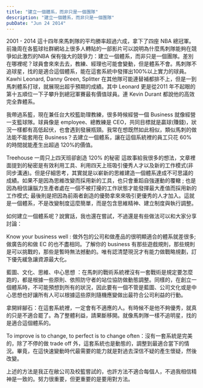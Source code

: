 ```yaml
---
title: "建立一個體系，而非只是一個團隊"
description: "建立一個體系，而非只是一個團隊"
pubDate: "Jun 24 2014"
---
```


2001 - 2014 這十四年來馬刺隊的平均勝率超過六成，拿下了四座 NBA 總冠軍。前幾周在各籃球社群網站上很多人轉貼的一部影片可以說明為什麼馬刺隊能夠在競爭如此激烈的NBA 保有強大的競爭力：建立一個體系，而非只是一個團隊。差別在哪裡呢？球員會來來去去，教練、經理也可能會變動，但是體系不會。馬刺隊不追球星，找的是適合這個體系，能在這套系統中發揮出100%以上實力的球員。Kawhi Leonard, Danny Green, Splitter 在其他隊可能連替補都排不上，但是一到馬刺體系打球，就展現出超乎預期的成績。其中 Leonard 更是從2011 年不起眼的第十五順位一下子攀升到總冠軍賽最有價值球員。連 Kevin Durant 都說他的高效完全靠體系。

我帶過系籃，現在兼任台大校籃助理教練，很多時候經營一個 Business 就像經營一支籃球隊。球員像是 employee、總教練是 CEO，共同目標就是贏球(賺錢)，狀況一樣都有高低起伏，也會遇到發展瓶頸。我常在想既然如此相似，類似馬刺的做法能不能套用在 Business？去建立一個體系，讓在這個系統裡的員工只花 60%的時間就能產生出超過 120%的價值。

Treehouse 一周只上四天班卻創造 120% 的秘密 這故事給我很多的想法，文章裡面提到的秘密是有效利用工具、利用四天上班吸引優秀人才以及新的工作模式(非同步溝通)。但是仔細思考，其實就是以嶄新的思維建造一個體系達成不可思議的成績。如果不是因為思維改變而採用新的工具，也只會重蹈自強運動的覆轍 ; 也是因為相信讓腦力生產者處在一個不被打擾的工作狀態才能發揮最大產值而採用新的工作模式; 最後則是把因為前兩者創造的優勢拿來來吸引更優秀的人才加入。這就是一個體系，不是改變制度這麼簡單，而是包含思維精神、建立制度與執行調整。

如何建立一個體系呢？說實話，我也還在嘗試，不過還是有些做法可以和大家分享討論：

Know your business well : 做外包的公司和做產品的很明顯適合的體系就差很多; 做廣告的和做 EC 的也不盡相同。了解你的 business 有那些遊戲規則，那些規則是可以挑戰的，那些是暫時無法撼動的。唯有認清楚現況才有能力做戰略規劃，訂下優先緩急讓資源最大化。

藍圖、文化、思維、中心思想 ：在馬刺的戰術系統裡沒有一套戰術是規定要怎麼跑的，都是根據一些原則、依照防守者的站位協防做動態調整。同樣的，在創立一個體系時，不可能預想到所有的狀況，因此要有一個不管是藍圖、公司文化或是中心思想也好讓所有人可以根據這些原則隨機應變做出最符合公司利益的行動。

拿開絆腳石：在這套系統裡，一定會有不適應的人。有時候不是他不夠優秀，就真的只是不適合罷了。為了整體利益，請果斷移開。就像馬刺隊一樣不追明星，找的是適合這個體系的。

To improve is to change, to perfect is to change often：沒有一套系統是完美的，除了不停的做 trade off 外，這套系統也是動態的，調整到最適合當下的情況。畢竟，在這快速變動時代最需要的能力就是對過去深信不疑的產生懷疑，然後改變。

上述的方法是我正在敝公司及校籃嘗試的，也許方法不適合每個人，不過我相信精神是一致的。努力很重要，但更重要的是要用對方法。
